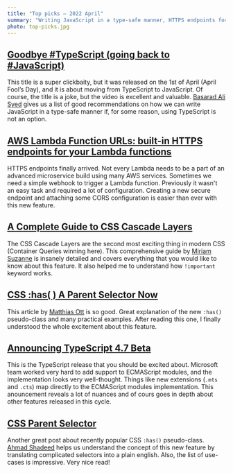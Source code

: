 ```yaml
---
title: "Top picks — 2022 April"
summary: "Writing JavaScript in a type-safe manner, HTTPS endpoints for AWS Lambdas, a complete guide to CSS Cascade Layers, "
photo: top-picks.jpg
---
```


## [Goodbye \#TypeScript (going back to \#JavaScript)](https://youtu.be/ytWbqnppzyc)

This title is a super clickbaity, but it was released on the 1st of April (April Fool’s Day), and it is about moving from TypeScript to JavaScript. Of course, the title is a joke, but the video is excellent and valuable. [Basarad Ali Syed](https://twitter.com/basarat) gives us a list of good recommendations on how we can write JavaScript in a type-safe manner if, for some reason, using TypeScript is not an option.

## [AWS Lambda Function URLs: built-in HTTPS endpoints for your Lambda functions](https://aws.amazon.com/blogs/aws/announcing-aws-lambda-function-urls-built-in-https-endpoints-for-single-function-microservices/)

HTTPS endpoints finally arrived. Not every Lambda needs to be a part of an advanced microservice build using many AWS services. Sometimes we need a simple webhook to trigger a Lambda function. Previously it wasn't an easy task and required a lot of configuration. Creating a new secure endpoint and attaching some CORS configuration is easier than ever with this new feature.

## [A Complete Guide to CSS Cascade Layers](https://css-tricks.com/css-cascade-layers/)

The CSS Cascade Layers are the second most exciting thing in modern CSS (Container Queries winning here). This comprehensive guide by [Miriam Suzanne](https://twitter.com/TerribleMia) is insanely detailed and covers everything that you would like to know about this feature. It also helped me to understand how `!important` keyword works.

## [CSS :has( ) A Parent Selector Now](https://matthiasott.com/notes/css-has-a-parent-selector-now)

This article by [Matthias Ott](https://twitter.com/m_ott) is so good. Great explanation of the new `:has()` pseudo-class and many practical examples. After reading this one, I finally understood the whole excitement about this feature.

## [Announcing TypeScript 4.7 Beta](https://devblogs.microsoft.com/typescript/announcing-typescript-4-7-beta/)

This is the TypeScript release that you should be excited about. Microsoft team worked very hard to add support to ECMAScript modules, and the implementation looks very well-thought. Things like new extensions (`.mts` and `.cts`) map directly to the ECMAScript modules implementation. This anouncement reveals a lot of nuances and of cours goes in depth about other features released in this cycle.

## [CSS Parent Selector](https://ishadeed.com/article/css-has-parent-selector/)

Another great post about recently popular CSS `:has()` pseudo-class. [Ahmad Shadeed](https://twitter.com/shadeed9) helps us understand the concept of this new feature by translating complicated selectors into a plain english. Also, the list of use-cases is impressive. Very nice read!

